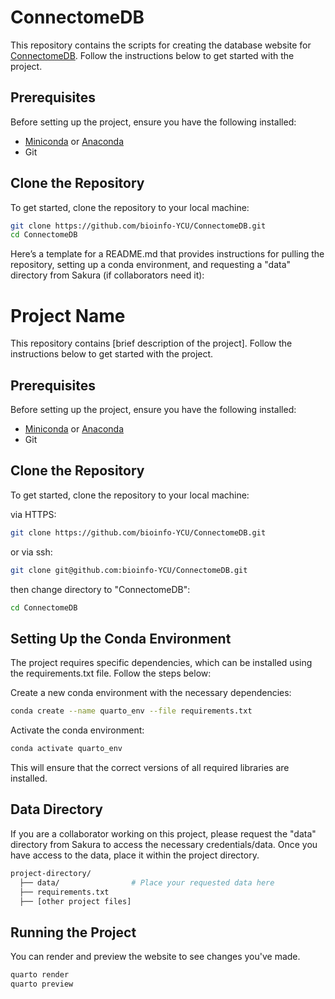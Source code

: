 # ConnectomeDB
This repository contains the scripts for creating the database website for [ConnectomeDB](https://comp.med.yokohama-cu.ac.jp/collab/connectomeDB/). Follow the instructions below to get started with the project.

## Prerequisites
Before setting up the project, ensure you have the following installed:

- [Miniconda](https://docs.conda.io/en/latest/miniconda.html) or [Anaconda](https://www.anaconda.com/products/individual)
- Git

## Clone the Repository

To get started, clone the repository to your local machine:

```bash
git clone https://github.com/bioinfo-YCU/ConnectomeDB.git
cd ConnectomeDB
```
Here’s a template for a README.md that provides instructions for pulling the repository, setting up a conda environment, and requesting a "data" directory from Sakura (if collaborators need it):

# Project Name

This repository contains [brief description of the project]. Follow the instructions below to get started with the project.

## Prerequisites

Before setting up the project, ensure you have the following installed:

- [Miniconda](https://docs.conda.io/en/latest/miniconda.html) or [Anaconda](https://www.anaconda.com/products/individual)
- Git

## Clone the Repository

To get started, clone the repository to your local machine:

via HTTPS:

```bash
git clone https://github.com/bioinfo-YCU/ConnectomeDB.git
```

or via ssh:

```bash
git clone git@github.com:bioinfo-YCU/ConnectomeDB.git
```
then change directory to "ConnectomeDB":

```bash
cd ConnectomeDB
```

## Setting Up the Conda Environment
The project requires specific dependencies, which can be installed using the requirements.txt file. Follow the steps below:

Create a new conda environment with the necessary dependencies:

```bash
conda create --name quarto_env --file requirements.txt
```
Activate the conda environment:

```bash
conda activate quarto_env
```
This will ensure that the correct versions of all required libraries are installed.

## Data Directory
If you are a collaborator working on this project, please request the "data" directory from Sakura to access the necessary credentials/data. Once you have access to the data, place it within the project directory.

```bash
project-directory/
  ├── data/                # Place your requested data here
  ├── requirements.txt
  ├── [other project files]
```

## Running the Project
You can render and preview the website to see changes you've made.

```bash
quarto render
quarto preview
```

